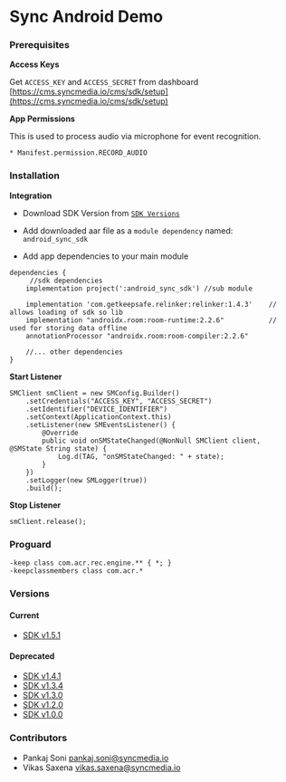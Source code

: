 # Sync Android Demo

### Prerequisites

__Access Keys__

Get `ACCESS_KEY` and `ACCESS_SECRET` from dashboard [https://cms.syncmedia.io/cms/sdk/setup](https://cms.syncmedia.io/cms/sdk/setup)

__App Permissions__

This is used to process audio via microphone for event recognition.

```
* Manifest.permission.RECORD_AUDIO
```

### Installation

__Integration__

* Download SDK Version from [`SDK Versions`](https://code.syncmedia.io/external/android_offline_creative_demo#versions)

* Add downloaded aar file as a `module dependency` named: `android_sync_sdk`

* Add app dependencies to your main module

```
dependencies {
     //sdk dependencies
    implementation project(':android_sync_sdk') //sub module
     
    implementation 'com.getkeepsafe.relinker:relinker:1.4.3'    // allows loading of sdk so lib
    implementation "androidx.room:room-runtime:2.2.6"           // used for storing data offline
    annotationProcessor "androidx.room:room-compiler:2.2.6"
    
	//... other dependencies
}
```

__Start Listener__

```
SMClient smClient = new SMConfig.Builder()
	.setCredentials("ACCESS_KEY", "ACCESS_SECRET")
	.setIdentifier("DEVICE_IDENTIFIER")
	.setContext(ApplicationContext.this)
	.setListener(new SMEventsListener() {
        @Override
        public void onSMStateChanged(@NonNull SMClient client, @SMState String state) {
            Log.d(TAG, "onSMStateChanged: " + state);
        }
    })
    .setLogger(new SMLogger(true))
	.build();
```

__Stop Listener__

```
smClient.release();
```

### Proguard

```
-keep class com.acr.rec.engine.** { *; }
-keepclassmembers class com.acr.*
```

### Versions

#### Current

* [SDK v1.5.1](https://dev-sync-media.s3-ap-southeast-1.amazonaws.com/libs/android-sdk/sdk_v1.5.1.aar)

#### Deprecated

* [SDK v1.4.1](https://dev-sync-media.s3-ap-southeast-1.amazonaws.com/libs/android-sdk/sdk_v1.4.1.aar)
* [SDK v1.3.4](https://dev-sync-media.s3-ap-southeast-1.amazonaws.com/libs/android-sdk/android_sync_sdk_1.3.4.aar)
* [SDK v1.3.0](https://dev-sync-media.s3-ap-southeast-1.amazonaws.com/libs/android-sdk/android_sync_sdk_1.3.0.aar)
* [SDK v1.2.0](https://dev-sync-media.s3-ap-southeast-1.amazonaws.com/libs/android-sdk/android_sync_sdk_1.2.0.aar)
* [SDK v1.0.0](https://dev-sync-media.s3-ap-southeast-1.amazonaws.com/libs/android-sdk/android_sync_sdk_1.0.0.aar)

### Contributors

* Pankaj Soni <pankaj.soni@syncmedia.io>
* Vikas Saxena <vikas.saxena@syncmedia.io>